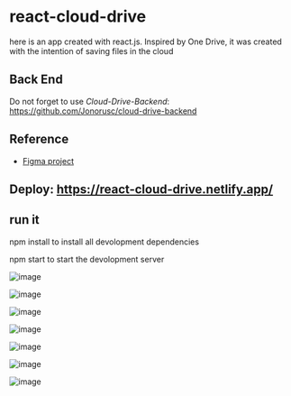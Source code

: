# react-cloud-drive
here is an app created with react.js. Inspired by One Drive, it was created with the intention of saving files in the cloud

## Back End
Do not forget to use *Cloud-Drive-Backend*: https://github.com/Jonorusc/cloud-drive-backend

## Reference

 - [Figma project](https://www.figma.com/file/5vxpStcUYKiOoHlxBIMF69/Untitled?node-id=8%3A18)

## Deploy: https://react-cloud-drive.netlify.app/

## run it

npm install to install all devolopment dependencies


npm start to start the devolopment server

![image](https://user-images.githubusercontent.com/56327459/177629718-6505dbf3-0e5b-42f3-838a-11ecd76b3371.png)

![image](https://user-images.githubusercontent.com/56327459/177629878-02d9eaf2-ff89-4e05-9957-faea603dd105.png)

![image](https://user-images.githubusercontent.com/56327459/177630052-1bfe004e-1605-4b76-8bfc-5c1510031e1f.png)

![image](https://user-images.githubusercontent.com/56327459/177630123-54afb8a2-34b4-4ea5-a03b-29393a3f70b0.png)

![image](https://user-images.githubusercontent.com/56327459/177630354-3afe06a3-2960-4ff7-8e3e-aa849d490a1f.png)

![image](https://user-images.githubusercontent.com/56327459/177630641-1ade3902-1d02-4e4d-8f87-9d2ebc766c5e.png)

![image](https://user-images.githubusercontent.com/56327459/177629805-cc1393c8-d3f0-4efc-8a06-01cff5ebcfa7.png)
